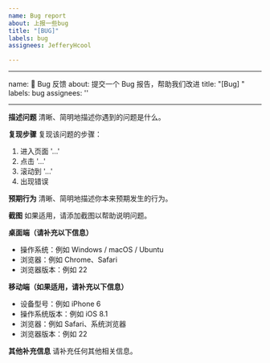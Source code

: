 ```yaml
---
name: Bug report
about: 上报一些bug
title: "[BUG]"
labels: bug
assignees: JefferyHcool

---
```


---
name: 🐛 Bug 反馈
about: 提交一个 Bug 报告，帮助我们改进
title: "[Bug] "
labels: bug
assignees: ''

---

**描述问题**
清晰、简明地描述你遇到的问题是什么。

**复现步骤**
复现该问题的步骤：
1. 进入页面 '...'
2. 点击 '...'
3. 滚动到 '...'
4. 出现错误

**预期行为**
清晰、简明地描述你本来预期发生的行为。

**截图**
如果适用，请添加截图以帮助说明问题。

**桌面端（请补充以下信息）**
 - 操作系统：例如 Windows / macOS / Ubuntu
 - 浏览器：例如 Chrome、Safari
 - 浏览器版本：例如 22

**移动端（如果适用，请补充以下信息）**
 - 设备型号：例如 iPhone 6
 - 操作系统版本：例如 iOS 8.1
 - 浏览器：例如 Safari、系统浏览器
 - 浏览器版本：例如 22

**其他补充信息**
请补充任何其他相关信息。
